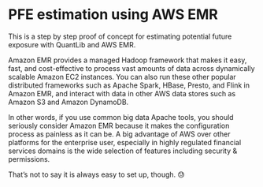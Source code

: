 # PFE estimation using AWS EMR

This is a step by step proof of concept for estimating potential future exposure with QuantLib and AWS EMR. 

Amazon EMR provides a managed Hadoop framework that makes it easy, fast, and cost-effective to process vast amounts of data across dynamically scalable Amazon EC2 instances. You can also run these other popular distributed frameworks such as Apache Spark, HBase, Presto, and Flink in Amazon EMR, and interact with data in other AWS data stores such as Amazon S3 and Amazon DynamoDB.

In other words, if you use common big data Apache tools, you should seriously consider Amazon EMR because it makes the configuration process as painless as it can be. A big advantage of AWS over other platforms for the enterprise user, especially in highly regulated financial services domains is the wide selection of features including security & permissions. 

That’s not to say it is always easy to set up, though. :sweat:





